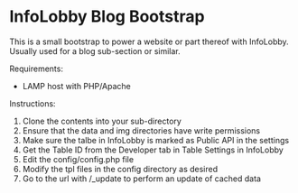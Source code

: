 # InfoLobby Blog Bootstrap

This is a small bootstrap to power a website or part thereof with InfoLobby. Usually used for a blog sub-section or similar.

Requirements:
- LAMP host with PHP/Apache

Instructions:
1) Clone the contents into your sub-directory
2) Ensure that the data and img directories have write permissions
3) Make sure the talbe in InfoLobby is marked as Public API in the settings
4) Get the Table ID from the Developer tab in Table Settings in InfoLobby
5) Edit the config/config.php file
6) Modify the tpl files in the config directory as desired
7) Go to the url with /_update to perform an update of cached data


